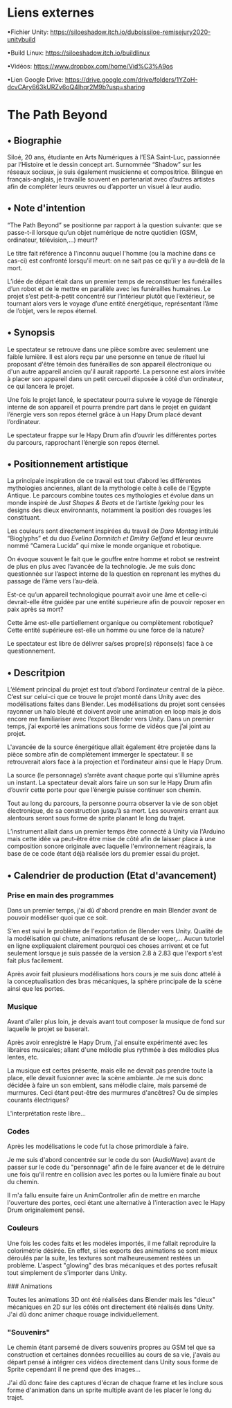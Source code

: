 # Liens externes

•Fichier Unity: https://siloeshadow.itch.io/duboissiloe-remisejury2020-unitybuild

•Build Linux: https://siloeshadow.itch.io/buildlinux

•Vidéos: https://www.dropbox.com/home/Vid%C3%A9os 

•Lien Google Drive: https://drive.google.com/drive/folders/1YZoH-dcvCAry663kURZv6oQ4Ihqr2M9b?usp=sharing

# The Path Beyond

## • Biographie

Siloé, 20 ans, étudiante en Arts Numériques à l’ESA Saint-Luc, passionnée par l’Histoire et le dessin concept art. Surnommée “Shadow” sur les réseaux sociaux, je suis également musicienne et compositrice. Bilingue en français-anglais, je travaille souvent en partenariat avec d’autres artistes afin de compléter leurs œuvres ou d’apporter un visuel à leur audio. 

## • Note d'intention

“The Path Beyond” se positionne par rapport à la question suivante: que se passe-t-il lorsque qu’un objet numérique de notre quotidien (GSM, ordinateur, télévision,…) meurt? 

Le titre fait référence à l'inconnu auquel l'homme (ou la machine dans ce cas-ci) est confronté lorsqu'il meurt: on ne sait pas ce qu'il y a au-delà de la mort.

L’idée de départ était dans un premier temps de reconstituer les funérailles d’un robot et de le mettre en parallèle avec les funérailles humaines. Le projet s’est petit-à-petit concentré sur l’intérieur plutôt que l’extérieur, se tournant alors vers le voyage d’une entité énergétique, représentant l’âme de l’objet, vers le repos éternel.

## • Synopsis

Le spectateur se retrouve dans une pièce sombre avec seulement une faible lumière. Il est alors reçu par une personne en tenue de rituel lui proposant d'être témoin des funérailles de son appareil électronique ou d'un autre appareil ancien qu'il aurait rapporté. La personne est alors invitée à placer son appareil dans un petit cercueil disposée à côté d’un ordinateur, ce qui lancera le projet. 

Une fois le projet lancé, le spectateur pourra suivre le voyage de l’énergie interne de son appareil et pourra prendre part dans le projet en guidant l’énergie vers son repos éternel grâce à un Hapy Drum placé devant l’ordinateur. 

Le spectateur frappe sur le Hapy Drum afin d’ouvrir les différentes portes du parcours, rapprochant l’énergie son repos éternel. 

## • Positionnement artistique

La principale inspiration de ce travail est tout d’abord les différentes mythologies anciennes, allant de la mythologie celte à celle de l’Egypte Antique. Le parcours combine toutes ces mythologies et évolue dans un monde inspiré de *Just Shapes & Beats* et de l’artiste *Igeking* pour les designs des dieux environnants, notamment la position des rouages les constituant. 

Les couleurs sont directement inspirées du travail de *Daro Montag* intitulé “Bioglyphs” et du duo *Evelina Domnitch et Dmitry Gelfand* et leur œuvre nommé “Camera Lucida” qui mixe le monde organique et robotique. 

On évoque souvent le fait que le gouffre entre homme et robot se restreint de plus en plus avec l’avancée de la technologie. Je me suis donc questionnée sur l’aspect interne de la question en reprenant les mythes du passage de l’âme vers l’au-delà. 

Est-ce qu’un appareil technologique pourrait avoir une âme et celle-ci devrait-elle être guidée par une entité supérieure afin de pouvoir reposer en paix après sa mort? 

Cette âme est-elle partiellement organique ou complètement robotique? Cette entité supérieure est-elle un homme ou une force de la nature? 

Le spectateur est libre de délivrer sa/ses propre(s) réponse(s) face à ce questionnement.

## • Descritpion

L’élément principal du projet est tout d’abord l’ordinateur central de la pièce. C’est sur celui-ci que ce trouve le projet monté dans Unity avec des modélisations faites dans Blender. Les modélisations du projet sont censées rayonner un halo bleuté et doivent avoir une animation en loop mais je dois encore me familiariser avec l’export Blender vers Unity. Dans un premier temps, j’ai exporté les animations sous forme de vidéos que j’ai joint au projet. 

L'avancée de la source énergétique allait également être projetée dans la pièce sombre afin de complètement immerger le spectateur. Il se retrouverait alors face à la projection et l’ordinateur ainsi que le Hapy Drum. 

La source (le personnage) s’arrête avant chaque porte qui s’illumine après un instant. La spectateur devait alors faire un son sur le Hapy Drum afin d’ouvrir cette porte pour que l’énergie puisse continuer son chemin. 

Tout au long du parcours, la personne pourra observer la vie de son objet électronique, de sa construction jusqu’à sa mort. Les souvenirs errant aux alentours seront sous forme de sprite planant le long du trajet. 

L’instrument allait dans un premier temps être connecté à Unity via l'Arduino mais cette idée va peut-être être mise de côté afin de laisser place à une composition sonore originale avec laquelle l'environnement réagirais, la base de ce code étant déjà réalisée lors du premier essai du projet.

## • Calendrier de production (Etat d'avancement)

### Prise en main des programmes

Dans un premier temps, j'ai dû d'abord prendre en main Blender avant de pouvoir modéliser quoi que ce soit.

S'en est suivi le problème de l'exportation de Blender vers Unity. Qualité de la modélisation qui chute, animations refusant de se looper,... Aucun tutoriel en ligne expliquaient clairement pourquoi ces choses arrivent et ce fut seulement lorsque je suis passée de la version 2.8 à 2.83 que l'export s'est fait plus facilement.

Après avoir fait plusieurs modélisations hors cours je me suis donc attelé à la conceptualisation des bras mécaniques, la sphère principale de la scène ainsi que les portes.

### Musique

Avant d'aller plus loin, je devais avant tout composer la musique de fond sur laquelle le projet se baserait.

Après avoir enregistré le Hapy Drum, j'ai ensuite expérimenté avec les libraires musicales; allant d'une mélodie plus rythmée à des mélodies plus lentes, etc.

La musique est certes présente, mais elle ne devait pas prendre toute la place, elle devait fusionner avec la scène ambiante. Je me suis donc décidée à faire un son embient, sans mélodie claire, mais parsemé de murmures. Ceci étant peut-être des murmures d'ancêtres? Ou de simples courants électriques?

L'interprétation reste libre...

### Codes

Après les modélisations le code fut la chose primordiale à faire.

Je me suis d'abord concentrée sur le code du son (AudioWave) avant de passer sur le code du "personnage" afin de le faire avancer et de le détruire une fois qu'il rentre en collision avec les portes ou la lumière finale au bout du chemin.

Il m'a fallu ensuite faire un AnimController afin de mettre en marche l'ouverture des portes, ceci étant une alternative à l'interaction avec le Hapy Drum originalement pensé.

### Couleurs

Une fois les codes faits et les modèles importés, il me fallait reproduire la colorimétrie désirée. En effet, si les exports des animations se sont mieux déroulés par la suite, les textures sont malheureusement restées un problème. L'aspect "glowing" des bras mécaniques et des portes refusait tout simplement de s'importer dans Unity.

### Animations

Toutes les animations 3D ont été réalisées dans Blender mais les "dieux" mécaniques en 2D sur les côtés ont directement été réalisés dans Unity. J'ai dû donc animer chaque rouage individuellement.

### "Souvenirs"

Le chemin étant parsemé de divers souvenirs propres au GSM tel que sa construction et certaines données recueillies au cours de sa vie, j'avais au départ pensé à intégrer ces vidéos directement dans Unity sous forme de Sprite cependant il ne prend que des images...

J'ai dû donc faire des captures d'écran de chaque frame et les inclure sous forme d'animation dans un sprite multiple avant de les placer le long du trajet.
